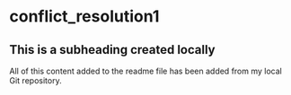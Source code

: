 # conflict_resolution1

 ## This is a subheading created locally

 All of this content added to the readme file has been added from my local Git repository.